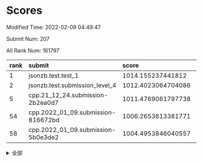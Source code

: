 # Scores

Modified Time: 2022-02-09 04:49:47

Submit Num: 207

All Rank Num: 161797

| rank |               submit               |       score        |       sigma        | pk_num |
| :--- | :--------------------------------- | :----------------- | :----------------- | :----- |
| 1    | jsonzb.test.test_1                 | 1014.155237441812  | 0.8521136032881506 | 3130   |
| 2    | jsonzb.test.submission_level_4     | 1012.4023064704086 | 0.8018570605238965 | 3131   |
| 5    | cpp.21_12_24.submission-2b2ea0d7   | 1011.4769061797738 | 0.7939941948999338 | 3127   |
| 54   | cpp.2022_01_09.submission-816672bd | 1006.2653613381771 | 0.7299673244510634 | 3128   |
| 58   | cpp.2022_01_09.submission-5b0e3de2 | 1004.4953846040557 | 0.7117694463459073 | 3128   |


<details>
<summary>全部</summary>

| rank |                 submit                 |       score        |       sigma        | pk_num |
| :--- | :------------------------------------- | :----------------- | :----------------- | :----- |
| 1    | jsonzb.test.test_1                     | 1014.155237441812  | 0.8521136032881506 | 3130   |
| 2    | jsonzb.test.submission_level_4         | 1012.4023064704086 | 0.8018570605238965 | 3131   |
| 3    | gobigger.level_3.submission_level_3_43 | 1011.7872419393369 | 0.7841092109150365 | 3127   |
| 4    | gobigger.level_3.submission_level_3_5  | 1011.5292158930025 | 0.752038923688083  | 3129   |
| 5    | cpp.21_12_24.submission-2b2ea0d7       | 1011.4769061797738 | 0.7939941948999338 | 3127   |
| 6    | gobigger.level_3.submission_level_3_38 | 1011.3603283840152 | 0.7777925367211665 | 3123   |
| 7    | gobigger.level_3.submission_level_3_19 | 1011.3536307891504 | 0.7911963301878094 | 3127   |
| 8    | gobigger.level_3.submission_level_3_32 | 1011.1915054050725 | 0.7582629865457868 | 3126   |
| 9    | gobigger.level_3.submission_level_3_22 | 1011.0621901903287 | 0.7709110245027023 | 3127   |
| 10   | gobigger.level_3.submission_level_3_0  | 1011.0013540500433 | 0.7701020401231929 | 3120   |
| 11   | gobigger.level_3.submission_level_3_28 | 1010.9959324723789 | 0.7809195416912237 | 3129   |
| 12   | gobigger.level_3.submission_level_3_15 | 1010.9473428636736 | 0.7837696821396228 | 3127   |
| 13   | gobigger.level_3.submission_level_3_13 | 1010.7217837736268 | 0.752496517134816  | 3125   |
| 14   | gobigger.level_3.submission_level_3_6  | 1010.4886346891155 | 0.7889562092647617 | 3127   |
| 15   | gobigger.level_3.submission_level_3_44 | 1010.4872943557206 | 0.7575391595413254 | 3122   |
| 16   | gobigger.level_3.submission_level_3_20 | 1010.4452409771355 | 0.759043361186263  | 3123   |
| 17   | gobigger.level_3.submission_level_3_27 | 1010.4201310172169 | 0.7816340918984146 | 3134   |
| 18   | gobigger.level_3.submission_level_3_42 | 1010.3798248654226 | 0.7544767538944307 | 3121   |
| 19   | gobigger.level_3.submission_level_3_29 | 1010.2759260214386 | 0.7538408881580899 | 3128   |
| 20   | gobigger.level_3.submission_level_3_2  | 1010.2014773171297 | 0.7637769484633735 | 3122   |
| 21   | gobigger.level_3.submission_level_3_17 | 1010.1681004836108 | 0.7687739689130669 | 3120   |
| 22   | gobigger.level_3.submission_level_3_16 | 1010.146678965602  | 0.756527945837714  | 3127   |
| 23   | gobigger.level_3.submission_level_3_4  | 1010.1349738649446 | 0.7665633052137901 | 3126   |
| 24   | gobigger.level_3.submission_level_3_46 | 1010.103544356231  | 0.7481160821886653 | 3122   |
| 25   | gobigger.level_3.submission_level_3_30 | 1010.0795280141062 | 0.7599409483492788 | 3130   |
| 26   | gobigger.level_3.submission_level_3_21 | 1010.0668031098445 | 0.7440158351690102 | 3126   |
| 27   | gobigger.level_3.submission_level_3_10 | 1010.0661296106055 | 0.7673126877261202 | 3128   |
| 28   | gobigger.level_3.submission_level_3_40 | 1010.0558787898478 | 0.7615254027455757 | 3126   |
| 29   | gobigger.level_3.submission_level_3_18 | 1010.0321847175294 | 0.7479243602837505 | 3126   |
| 30   | gobigger.level_3.submission_level_3_24 | 1010.0165094177889 | 0.7550029021192981 | 3127   |
| 31   | gobigger.level_3.submission_level_3_39 | 1009.9773169639623 | 0.7530532111999487 | 3130   |
| 32   | gobigger.level_3.submission_level_3_48 | 1009.88494997848   | 0.7298148284538286 | 3128   |
| 33   | gobigger.level_3.submission_level_3_31 | 1009.8181819000716 | 0.7659230761166025 | 3130   |
| 34   | gobigger.level_3.submission_level_3_11 | 1009.7815649461184 | 0.7541942209494967 | 3129   |
| 35   | gobigger.level_3.submission_level_3_3  | 1009.7741579402228 | 0.7689961175006061 | 3126   |
| 36   | gobigger.level_3.submission_level_3_8  | 1009.7473537339115 | 0.7451081047125228 | 3124   |
| 37   | gobigger.level_3.submission_level_3_33 | 1009.7241368249124 | 0.7617897245215186 | 3122   |
| 38   | gobigger.level_3.submission_level_3_14 | 1009.6772547335755 | 0.7561957709195277 | 3129   |
| 39   | gobigger.level_3.submission_level_3_41 | 1009.6745983661546 | 0.7767538106642716 | 3125   |
| 40   | gobigger.level_3.submission_level_3_26 | 1009.4912214465331 | 0.7614353165441485 | 3128   |
| 41   | gobigger.level_3.submission_level_3_34 | 1009.4501520784274 | 0.7658837358072688 | 3116   |
| 42   | gobigger.level_3.submission_level_3_47 | 1009.4452952818199 | 0.7427498474996939 | 3131   |
| 43   | gobigger.level_3.submission_level_3_25 | 1009.4348797838209 | 0.7549778084066472 | 3124   |
| 44   | gobigger.level_3.submission_level_3_23 | 1009.3995080505699 | 0.7535334591809149 | 3130   |
| 45   | gobigger.level_3.submission_level_3_45 | 1009.2990836882677 | 0.7524587763504207 | 3130   |
| 46   | gobigger.level_3.submission_level_3_9  | 1009.2717824031412 | 0.7612249940039049 | 3129   |
| 47   | gobigger.level_3.submission_level_3_36 | 1009.2631322515037 | 0.7667120638972846 | 3127   |
| 48   | gobigger.level_3.submission_level_3_12 | 1008.9452025029484 | 0.7439812238155126 | 3127   |
| 49   | gobigger.level_3.submission_level_3_49 | 1008.9352459822552 | 0.7342164360524781 | 3126   |
| 50   | gobigger.level_3.submission_level_3_7  | 1008.8258422251475 | 0.7516255409345336 | 3126   |
| 51   | gobigger.level_3.submission_level_3_1  | 1008.8161250560473 | 0.74983729191283   | 3128   |
| 52   | gobigger.level_3.submission_level_3_35 | 1008.6660817601395 | 0.7527044051810786 | 3124   |
| 53   | gobigger.level_3.submission_level_3_37 | 1007.9045761803869 | 0.749480118843553  | 3127   |
| 54   | cpp.2022_01_09.submission-816672bd     | 1006.2653613381771 | 0.7299673244510634 | 3128   |
| 55   | gobigger.level_1.submission_level_1_35 | 1004.8742753030745 | 0.7186078044970766 | 3129   |
| 56   | gobigger.level_1.submission_level_1_41 | 1004.6604591202597 | 0.7205013170532371 | 3127   |
| 57   | gobigger.level_1.submission_level_1_34 | 1004.4980891491631 | 0.7137903089497307 | 3131   |
| 58   | cpp.2022_01_09.submission-5b0e3de2     | 1004.4953846040557 | 0.7117694463459073 | 3128   |
| 59   | gobigger.level_1.submission_level_1_4  | 1004.4205714797034 | 0.7282662064657347 | 3128   |
| 60   | gobigger.level_1.submission_level_1_0  | 1004.3460829785437 | 0.7206376630418169 | 3128   |
| 61   | gobigger.level_1.submission_level_1_5  | 1004.1592804130163 | 0.7218115920809979 | 3121   |
| 62   | gobigger.level_1.submission_level_1_38 | 1004.1503345006664 | 0.7247636678360985 | 3129   |
| 63   | gobigger.level_1.submission_level_1_32 | 1004.1436833528728 | 0.7191882338391195 | 3127   |
| 64   | gobigger.level_1.submission_level_1_18 | 1004.1267312754696 | 0.7225795080622747 | 3131   |
| 65   | gobigger.level_1.submission_level_1_7  | 1004.0462041050441 | 0.7187533678225694 | 3120   |
| 66   | gobigger.level_1.submission_level_1_16 | 1004.0152390618324 | 0.7205608128075266 | 3127   |
| 67   | gobigger.level_1.submission_level_1_9  | 1003.9615472481551 | 0.7098728727852948 | 3126   |
| 68   | gobigger.level_1.submission_level_1_33 | 1003.9566435759142 | 0.7149119717577741 | 3132   |
| 69   | gobigger.level_1.submission_level_1_43 | 1003.8989765290466 | 0.7100407723023118 | 3126   |
| 70   | gobigger.level_1.submission_level_1_37 | 1003.875942654766  | 0.7073745667098305 | 3124   |
| 71   | gobigger.level_1.submission_level_1_46 | 1003.8736867444146 | 0.7132353327327327 | 3125   |
| 72   | gobigger.level_1.submission_level_1_40 | 1003.8534885029845 | 0.7199787389847127 | 3129   |
| 73   | gobigger.level_1.submission_level_1_44 | 1003.8179520877926 | 0.72132336119871   | 3127   |
| 74   | gobigger.level_1.submission_level_1_13 | 1003.811292163367  | 0.7139698279425394 | 3126   |
| 75   | gobigger.level_1.submission_level_1_28 | 1003.7715201455553 | 0.7191349310808657 | 3128   |
| 76   | gobigger.level_1.submission_level_1_19 | 1003.7364846688133 | 0.7121161010739255 | 3123   |
| 77   | gobigger.level_1.submission_level_1_42 | 1003.7267984155712 | 0.7151585795312866 | 3125   |
| 78   | gobigger.level_1.submission_level_1_8  | 1003.7046144737959 | 0.7180448352117236 | 3120   |
| 79   | gobigger.level_1.submission_level_1_31 | 1003.6899129637816 | 0.7236016383816851 | 3127   |
| 80   | gobigger.level_1.submission_level_1_21 | 1003.6059660700345 | 0.7152257755659316 | 3127   |
| 81   | gobigger.level_1.submission_level_1_30 | 1003.5371550942755 | 0.7180608940973164 | 3124   |
| 82   | gobigger.level_1.submission_level_1_22 | 1003.3805802779204 | 0.7123563231926154 | 3126   |
| 83   | gobigger.level_1.submission_level_1_48 | 1003.3494104953592 | 0.7182777885164999 | 3128   |
| 84   | gobigger.level_1.submission_level_1_39 | 1003.2784716709523 | 0.714664039229376  | 3124   |
| 85   | gobigger.level_1.submission_level_1_23 | 1003.273998733603  | 0.7298084898656103 | 3129   |
| 86   | gobigger.level_1.submission_level_1_20 | 1003.2381650853632 | 0.7176349778644572 | 3123   |
| 87   | gobigger.level_1.submission_level_1_45 | 1003.1516753882686 | 0.7196251133631372 | 3123   |
| 88   | gobigger.level_1.submission_level_1_14 | 1003.1103121946943 | 0.7197268996454619 | 3127   |
| 89   | gobigger.level_1.submission_level_1_24 | 1003.0769245945792 | 0.7175571513460173 | 3129   |
| 90   | gobigger.level_1.submission_level_1_36 | 1003.0524392267805 | 0.7122099555676729 | 3125   |
| 91   | gobigger.level_1.submission_level_1_29 | 1003.0048145201416 | 0.7223358676456221 | 3125   |
| 92   | gobigger.level_1.submission_level_1_17 | 1002.8949148187979 | 0.7118501795258809 | 3127   |
| 93   | gobigger.level_1.submission_level_1_25 | 1002.8908653005706 | 0.7177080455095499 | 3128   |
| 94   | gobigger.level_1.submission_level_1_12 | 1002.6353314009493 | 0.722275213783543  | 3128   |
| 95   | gobigger.level_1.submission_level_1_3  | 1002.6257986211687 | 0.7200088880379164 | 3126   |
| 96   | gobigger.level_1.submission_level_1_11 | 1002.5937486534131 | 0.7227734109150571 | 3128   |
| 97   | gobigger.level_1.submission_level_1_6  | 1002.5550852587774 | 0.7158009076309867 | 3127   |
| 98   | gobigger.level_1.submission_level_1_49 | 1002.5344288195414 | 0.7075129796962694 | 3128   |
| 99   | gobigger.level_1.submission_level_1_1  | 1002.4461913500056 | 0.7341791755083241 | 3128   |
| 100  | gobigger.level_1.submission_level_1_26 | 1002.3580599253681 | 0.7154337648671231 | 3126   |
| 101  | gobigger.level_1.submission_level_1_27 | 1002.3542554775142 | 0.7200073395923272 | 3123   |
| 102  | gobigger.level_1.submission_level_1_47 | 1002.2481648695211 | 0.7186680666172809 | 3128   |
| 103  | gobigger.level_1.submission_level_1_15 | 1002.1333005582143 | 0.7094048573098906 | 3130   |
| 104  | gobigger.level_1.submission_level_1_10 | 1001.5768048559887 | 0.7155608911379693 | 3127   |
| 105  | gobigger.level_1.submission_level_1_2  | 1000.7859362495495 | 0.7147678873217534 | 3124   |
| 106  | gobigger.random.submission_random_36   | 997.1399587756567  | 0.7202677158124061 | 3129   |
| 107  | gobigger.random.submission_random_16   | 996.9667668355826  | 0.7075047823941425 | 3124   |
| 108  | gobigger.random.submission_random_48   | 996.847436069214   | 0.7138624377686286 | 3127   |
| 109  | gobigger.random.submission_random_43   | 996.7054788440927  | 0.7119930744543004 | 3132   |
| 110  | gobigger.random.submission_random_27   | 996.6846585394042  | 0.6897121017231103 | 3127   |
| 111  | gobigger.random.submission_random_44   | 996.5639571824387  | 0.7002374506587734 | 3125   |
| 112  | gobigger.random.submission_random_35   | 996.5238411193995  | 0.7127140811722453 | 3125   |
| 113  | gobigger.random.submission_random_0    | 996.5102064161058  | 0.7002579761356057 | 3130   |
| 114  | gobigger.random.submission_random_22   | 996.4607030243559  | 0.7282875495754461 | 3126   |
| 115  | gobigger.random.submission_random_46   | 996.4278355423818  | 0.7061972310235272 | 3119   |
| 116  | gobigger.random.submission_random_49   | 996.2995665179288  | 0.706129062087237  | 3125   |
| 117  | gobigger.random.submission_random_23   | 996.2291835397998  | 0.7137892042512367 | 3126   |
| 118  | gobigger.random.submission_random_11   | 996.1981899238457  | 0.7078927897341508 | 3131   |
| 119  | gobigger.random.submission_random_12   | 996.1251486065503  | 0.7121376280496785 | 3129   |
| 120  | gobigger.random.submission_random_14   | 996.1044111804061  | 0.701307748056921  | 3127   |
| 121  | gobigger.random.submission_random_4    | 996.0259718019721  | 0.7065559078721858 | 3129   |
| 122  | gobigger.random.submission_random_17   | 995.9916255514446  | 0.7147165597530609 | 3126   |
| 123  | gobigger.random.submission_random_38   | 995.9653335210146  | 0.7133299401429359 | 3123   |
| 124  | gobigger.random.submission_random_26   | 995.9555930133615  | 0.7072055526926148 | 3130   |
| 125  | gobigger.random.submission_random_31   | 995.880845000443   | 0.7081202850458864 | 3130   |
| 126  | gobigger.random.submission_random_21   | 995.8455201024842  | 0.7064021562445252 | 3124   |
| 127  | gobigger.random.submission_random_2    | 995.8371927658561  | 0.7126101326495352 | 3129   |
| 128  | gobigger.random.submission_random_29   | 995.8332549587502  | 0.7137170652616855 | 3129   |
| 129  | gobigger.random.submission_random_37   | 995.8331245742983  | 0.7067846946797635 | 3120   |
| 130  | gobigger.random.submission_random_47   | 995.7598679836715  | 0.7081276457000931 | 3127   |
| 131  | gobigger.random.submission_random_33   | 995.7355064418291  | 0.6987560042981874 | 3132   |
| 132  | gobigger.random.submission_random_24   | 995.7250046061368  | 0.7193141292745864 | 3128   |
| 133  | gobigger.random.submission_random_25   | 995.6985169196134  | 0.7092840234162751 | 3125   |
| 134  | gobigger.random.submission_random_3    | 995.682807232307   | 0.7202258036923569 | 3127   |
| 135  | gobigger.random.submission_random_28   | 995.6782160014491  | 0.7214787809409394 | 3126   |
| 136  | gobigger.random.submission_random_30   | 995.658159779929   | 0.7025151229098087 | 3127   |
| 137  | gobigger.random.submission_random_15   | 995.643207442861   | 0.6939863779770269 | 3129   |
| 138  | gobigger.random.submission_random_19   | 995.5841254972939  | 0.7014130669783429 | 3128   |
| 139  | gobigger.random.submission_random_34   | 995.5758107582391  | 0.7137765227628151 | 3123   |
| 140  | gobigger.random.submission_random_39   | 995.5355214281274  | 0.709493048344495  | 3126   |
| 141  | gobigger.random.submission_random_10   | 995.519443800619   | 0.7154435877660971 | 3125   |
| 142  | gobigger.random.submission_random_32   | 995.4432159343521  | 0.7055110840932128 | 3124   |
| 143  | gobigger.random.submission_random_41   | 995.4301241488881  | 0.7068886331942903 | 3128   |
| 144  | gobigger.random.submission_random_40   | 995.4156169744364  | 0.7129658883878822 | 3126   |
| 145  | gobigger.random.submission_random_6    | 995.3418617309447  | 0.7075553723227986 | 3130   |
| 146  | gobigger.random.submission_random_8    | 995.221043730565   | 0.7192203167539309 | 3128   |
| 147  | gobigger.random.submission_random_1    | 995.1425308982608  | 0.7147681680324902 | 3127   |
| 148  | gobigger.random.submission_random_7    | 994.9958782655199  | 0.7308298741494337 | 3127   |
| 149  | gobigger.random.submission_random_9    | 994.9463282132449  | 0.7094726706847483 | 3125   |
| 150  | gobigger.random.submission_random_42   | 994.8922610270753  | 0.7336288801560941 | 3123   |
| 151  | gobigger.random.submission_random_45   | 994.8344441626564  | 0.7164966320665465 | 3124   |
| 152  | gobigger.random.submission_random_5    | 994.6400761588151  | 0.7072996355229109 | 3126   |
| 153  | gobigger.random.submission_random_13   | 994.5969819749846  | 0.7240413749090732 | 3127   |
| 154  | gobigger.random.submission_random_18   | 994.507850402972   | 0.7111577545902663 | 3127   |
| 155  | gobigger.random.submission_random_20   | 994.1499929828259  | 0.7254607194725115 | 3126   |
| 156  | gobigger.level_2.submission_level_2_17 | 994.127911618097   | 0.7375891250551146 | 3127   |
| 157  | gobigger.level_2.submission_level_2_26 | 994.0974874301812  | 0.7156717983906936 | 3128   |
| 158  | gobigger.level_2.submission_level_2_12 | 993.7868395165742  | 0.7410043514732453 | 3134   |
| 159  | gobigger.level_2.submission_level_2_31 | 993.6573432383274  | 0.7437933582862972 | 3129   |
| 160  | gobigger.level_2.submission_level_2_37 | 993.4984791763453  | 0.7269828783018797 | 3128   |
| 161  | gobigger.level_2.submission_level_2_30 | 993.4018144790242  | 0.7399038717501221 | 3125   |
| 162  | gobigger.level_2.submission_level_2_10 | 993.1673130206535  | 0.7322093419107715 | 3133   |
| 163  | gobigger.level_2.submission_level_2_14 | 993.1134479789354  | 0.7441605611015388 | 3125   |
| 164  | gobigger.level_2.submission_level_2_40 | 993.1087044409887  | 0.7284044555388973 | 3130   |
| 165  | gobigger.level_2.submission_level_2_24 | 993.005101522505   | 0.7414883577347041 | 3128   |
| 166  | gobigger.level_2.submission_level_2_29 | 992.9383306234866  | 0.7470372137476523 | 3125   |
| 167  | gobigger.level_2.submission_level_2_42 | 992.881460153623   | 0.7294591313949782 | 3125   |
| 168  | gobigger.level_2.submission_level_2_0  | 992.8483343856277  | 0.7261159685609668 | 3128   |
| 169  | gobigger.level_2.submission_level_2_36 | 992.6553843814612  | 0.737245490089706  | 3127   |
| 170  | gobigger.level_2.submission_level_2_45 | 992.651934794784   | 0.7495784755913252 | 3127   |
| 171  | gobigger.level_2.submission_level_2_22 | 992.3228907237703  | 0.7326071893200501 | 3122   |
| 172  | gobigger.level_2.submission_level_2_33 | 992.1132531073263  | 0.7287647295162393 | 3125   |
| 173  | gobigger.level_2.submission_level_2_15 | 992.1124241285061  | 0.7646447563394052 | 3120   |
| 174  | gobigger.level_2.submission_level_2_9  | 992.1034134527528  | 0.7505437523775665 | 3125   |
| 175  | gobigger.level_2.submission_level_2_20 | 992.0963162583289  | 0.742460851318862  | 3124   |
| 176  | gobigger.level_2.submission_level_2_46 | 992.0927362518845  | 0.7459449373832335 | 3123   |
| 177  | gobigger.level_2.submission_level_2_13 | 991.9840379788386  | 0.7447806474409864 | 3128   |
| 178  | gobigger.level_2.submission_level_2_8  | 991.9734672370948  | 0.7358460097677608 | 3130   |
| 179  | gobigger.level_2.submission_level_2_27 | 991.9129202160327  | 0.7686428900661558 | 3125   |
| 180  | gobigger.level_2.submission_level_2_11 | 991.8876251317434  | 0.7350802442756087 | 3127   |
| 181  | gobigger.level_2.submission_level_2_47 | 991.8173026214357  | 0.7792216797838082 | 3128   |
| 182  | gobigger.level_2.submission_level_2_49 | 991.7727335553415  | 0.7489367190253003 | 3123   |
| 183  | gobigger.level_2.submission_level_2_4  | 991.7204636940133  | 0.7534210304900787 | 3126   |
| 184  | gobigger.level_2.submission_level_2_5  | 991.7124261732881  | 0.7709303129187445 | 3127   |
| 185  | gobigger.level_2.submission_level_2_43 | 991.7071559446691  | 0.7563055899272139 | 3131   |
| 186  | gobigger.level_2.submission_level_2_38 | 991.6918756400096  | 0.7395554123137718 | 3128   |
| 187  | gobigger.level_2.submission_level_2_23 | 991.6370682223302  | 0.7505662995101341 | 3128   |
| 188  | gobigger.level_2.submission_level_2_3  | 991.6093779996863  | 0.7596102224732266 | 3121   |
| 189  | gobigger.level_2.submission_level_2_39 | 991.5816824250795  | 0.7386378995229855 | 3125   |
| 190  | gobigger.level_2.submission_level_2_48 | 991.5517101083108  | 0.7584774012888487 | 3126   |
| 191  | gobigger.level_2.submission_level_2_34 | 991.5425697054335  | 0.7584007667690281 | 3125   |
| 192  | gobigger.level_2.submission_level_2_19 | 991.321037113514   | 0.7675982410744582 | 3130   |
| 193  | gobigger.level_2.submission_level_2_21 | 991.1951360514796  | 0.734772010542386  | 3126   |
| 194  | gobigger.level_2.submission_level_2_25 | 991.164589913379   | 0.7592526688361024 | 3124   |
| 195  | gobigger.level_2.submission_level_2_32 | 991.1631539304738  | 0.7421687012364578 | 3131   |
| 196  | gobigger.level_2.submission_level_2_44 | 991.1514060332028  | 0.7618616901326364 | 3126   |
| 197  | gobigger.level_2.submission_level_2_7  | 991.0872857396522  | 0.7382858033050854 | 3125   |
| 198  | gobigger.level_2.submission_level_2_1  | 991.0266054753986  | 0.7573611589453639 | 3125   |
| 199  | gobigger.level_2.submission_level_2_2  | 990.9811589563919  | 0.7530536924168743 | 3124   |
| 200  | gobigger.level_2.submission_level_2_35 | 990.8963659481149  | 0.7705571857658912 | 3124   |
| 201  | gobigger.level_2.submission_level_2_41 | 990.8551549583373  | 0.761061203382487  | 3124   |
| 202  | gobigger.level_2.submission_level_2_6  | 990.7585901147386  | 0.7449308754416578 | 3130   |
| 203  | gobigger.level_2.submission_level_2_16 | 990.6101851556824  | 0.7522913409087836 | 3127   |
| 204  | gobigger.level_2.submission_level_2_18 | 990.5656443161245  | 0.7699294499933436 | 3130   |
| 205  | gobigger.level_2.submission_level_2_28 | 989.5106993561715  | 0.7735738043645263 | 3126   |
| 206  | gobigger.none.submission_none_0        | 977.5684694485044  | 1.3722288294295717 | 3129   |
| 207  | gobigger.none.submission_none_1        | 977.3537640724279  | 1.4674692871407264 | 3122   |

</details>